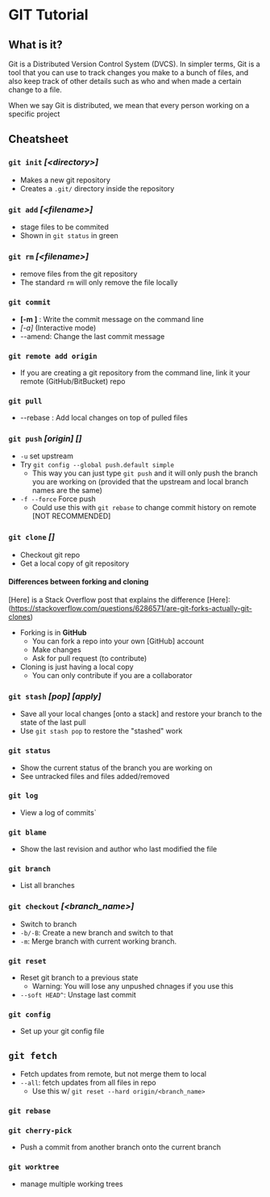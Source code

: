 # GIT Tutorial

## What is it?
Git is a Distributed Version Control System (DVCS).
In simpler terms, Git is a tool that you can use to track changes you make to a
bunch of files, and also keep track of other details such as who and when made a
certain change to a file.

When we say Git is distributed, we mean that every person working on a specific
project

## Cheatsheet
### `git init` _[<directory\>]_
- Makes a new git repository
- Creates a `.git/` directory inside the repository

### `git add` _[<filename\>]_
- stage files to be commited
- Shown in `git status` in green

### `git rm` _[\<filename>]_
- remove files from the git repository
- The standard `rm` will only remove the file locally

### `git commit` 
- __[-m <message>]__ : Write the commit message on the command line
- _[-a]_ (Interactive mode)
- --amend: Change the last commit message

### `git remote add origin` _<server URL>_
- If you are creating a git repository from the command line, link it your
  remote (GitHub/BitBucket) repo

### `git pull`
- --rebase : Add local changes on top of pulled files

### `git push` _[origin]_ _[<branch name>]_
- `-u` set upstream
-  Try `git config --global push.default simple`
    - This way you can just type `git push` and it will only push the branch
          you are working on (provided that the upstream and local branch names are the same)
- `-f --force` Force push
    - Could use this with `git rebase` to change commit history on remote
          [NOT RECOMMENDED]

### `git clone` _<repository URL>_ _[<directory>]_
- Checkout git repo
- Get a local copy of git repository

#### Differences between forking and cloning
[Here] is a Stack Overflow post that explains the difference
[Here]:
(https://stackoverflow.com/questions/6286571/are-git-forks-actually-git-clones)
    
- Forking is in **GitHub**
    - You can fork a repo into your own [GitHub] account
    - Make changes
    - Ask for pull request (to contribute)
- Cloning is just having a local copy
    - You can only contribute if you are a collaborator

### `git stash` _[pop]_ _[apply]_
- Save all your local changes [onto a stack] and restore your branch to the
  state of the last pull
- Use `git stash pop` to restore the "stashed" work

### `git status`
- Show the current status of the branch you are working on
- See untracked files and files added/removed

### `git log`
- View a log of commits`

### `git blame`
- Show the last revision and author who last modified the file

### `git branch`
- List all branches

### `git checkout` _[\<branch_name>]_
- Switch to branch
- `-b/-B`: Create a new branch and switch to that
- `-m`: Merge branch with current working branch.

### `git reset`
- Reset git branch to a previous state
    - Warning: You will lose any unpushed chnages if you use this
- `--soft HEAD^`: Unstage last commit

### `git config`
- Set up your git config file

## `git fetch`
- Fetch updates from remote, but not merge them to local
- `--all`: fetch updates from all files in repo
    - Use this w/ `git reset --hard origin/<branch_name>`

### `git rebase`

### `git cherry-pick`
- Push a commit from another branch onto the current branch

### `git worktree`
- manage multiple working trees

